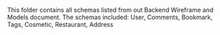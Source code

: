 This folder contains all schemas listed from out Backend Wireframe and Models document.
The schemas included: User, Comments, Bookmark, Tags, Cosmetic, Restaurant, Address
